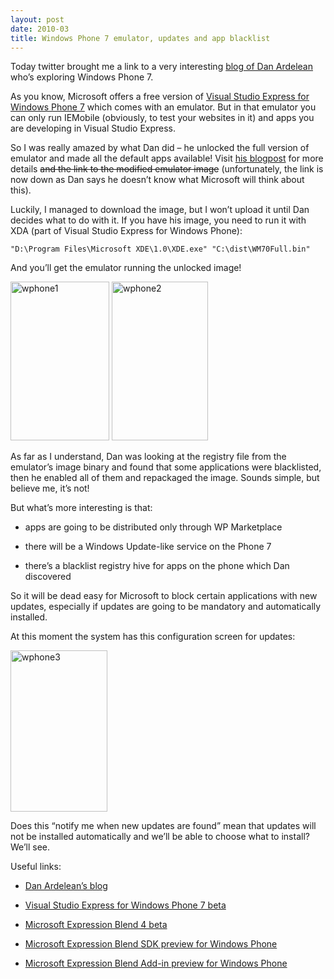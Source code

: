 ```yaml
---
layout: post
date: 2010-03
title: Windows Phone 7 emulator, updates and app blacklist
---
```


Today twitter brought me a link to a very interesting <a href="http://sviluppomobile.blogspot.com">blog of Dan Ardelean</a> who’s exploring Windows Phone 7.

As you know, Microsoft offers a free version of <a href="http://www.microsoft.com/express/Phone/">Visual Studio Express for Windows Phone 7</a> which comes with an emulator. But in that emulator you can only run IEMobile (obviously, to test your websites in it) and apps you are developing in Visual Studio Express.

So I was really amazed by what Dan did – he unlocked the full version of emulator and made all the default apps available! Visit <a href="http://sviluppomobile.blogspot.com/2010/03/wmp7-emulator-unlock.html">his blogpost</a> for more details <strike>and the link to the modified emulator image</strike> (unfortunately, the link is now down as Dan says he doesn’t know what Microsoft will think about this).

Luckily, I managed to download the image, but I won’t upload it until Dan decides what to do with it. If you have his image, you need to run it with XDA (part of Visual Studio Express for Windows Phone):

	"D:\Program Files\Microsoft XDE\1.0\XDE.exe" "C:\dist\WM70Full.bin"

And you’ll get the emulator running the unlocked image!

<a href="http://sharovatov.files.wordpress.com/2010/03/wphone1.jpg"><img title="wphone1" border="0" alt="wphone1"
src="http://sharovatov.files.wordpress.com/2010/03/wphone1_thumb.jpg?w=158&#038;h=254" width="158" height="254"></a> <a href="http://sharovatov.files.wordpress.com/2010/03/wphone2.jpg"><img title="wphone2" border="0" alt="wphone2" src="http://sharovatov.files.wordpress.com/2010/03/wphone2_thumb.jpg?w=154&#038;h=254" width="154" height="254"></a>

As far as I understand, Dan was looking at the registry file from the emulator’s image binary and found that some applications were blacklisted, then he enabled all of them and repackaged the image. Sounds simple, but believe me, it’s not!

But what’s more interesting is that:

* apps are going to be distributed only through WP Marketplace

* there will be a Windows Update-like service on the Phone 7

* there’s a blacklist registry hive for apps on the phone which Dan discovered

So it will be dead easy for Microsoft to block certain applications with new updates, especially if updates are going to be mandatory and automatically installed.

At this moment the system has this configuration screen for updates:

<a href="http://sharovatov.files.wordpress.com/2010/03/wphone3.jpg"><img title="wphone3" border="0" alt="wphone3" src="http://sharovatov.files.wordpress.com/2010/03/wphone3_thumb.jpg?w=155&#038;h=258" width="155" height="258"></a>

Does this “notify me when new updates are found” mean that updates will not be installed automatically and we’ll be able to choose what to install? We’ll see.

Useful links:

* <a href="http://sviluppomobile.blogspot.com">Dan Ardelean’s blog</a>

* <a href="http://www.microsoft.com/express/Phone/">Visual Studio Express for Windows Phone 7 beta</a>

* <a href="http://www.microsoft.com/downloads/details.aspx?FamilyID=6f014e07-0053-4aca-84a7-cd82f9aa989f&amp;displaylang=en">Microsoft Expression Blend 4 beta</a>

* <a href="http://www.microsoft.com/downloads/details.aspx?displaylang=en&amp;FamilyID=86370108-4c14-42ee-8855-226e5dd9b85b&amp;utm_source=feedburner&amp;utm_medium=feed&amp;utm_campaign=Feed:+MicrosoftDownloadCenter+(Microsoft+Download+Center)">Microsoft Expression Blend SDK preview for Windows Phone</a>

* <a href="http://www.microsoft.com/downloads/details.aspx?FamilyID=47f5c718-9dec-4557-9687-619c0fdd3d4f&amp;displaylang=en">Microsoft Expression Blend Add-in preview for Windows Phone</a>